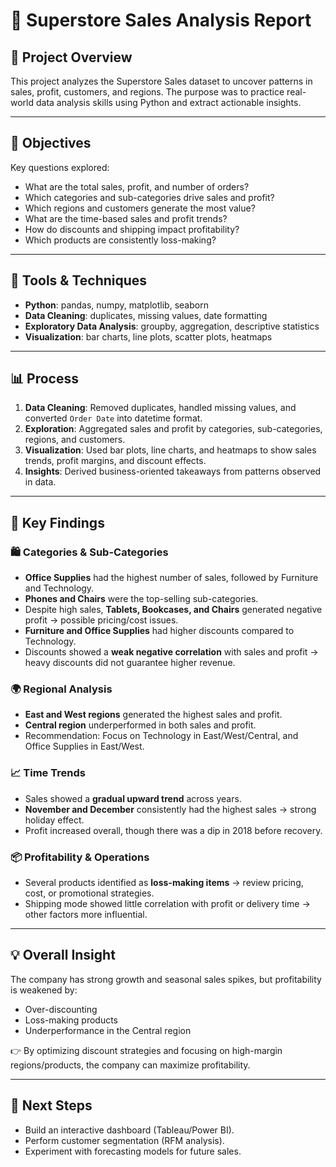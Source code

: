 # 🛒 Superstore Sales Analysis Report

## 📌 Project Overview
This project analyzes the Superstore Sales dataset to uncover patterns in sales, profit, customers, and regions. The purpose was to practice real-world data analysis skills using Python and extract actionable insights.

---

## 🎯 Objectives
Key questions explored:
- What are the total sales, profit, and number of orders?
- Which categories and sub-categories drive sales and profit?
- Which regions and customers generate the most value?
- What are the time-based sales and profit trends?
- How do discounts and shipping impact profitability?
- Which products are consistently loss-making?

---

## 🔧 Tools & Techniques
- **Python**: pandas, numpy, matplotlib, seaborn  
- **Data Cleaning**: duplicates, missing values, date formatting  
- **Exploratory Data Analysis**: groupby, aggregation, descriptive statistics  
- **Visualization**: bar charts, line plots, scatter plots, heatmaps  

---

## 📊 Process
1. **Data Cleaning**: Removed duplicates, handled missing values, and converted `Order Date` into datetime format.  
2. **Exploration**: Aggregated sales and profit by categories, sub-categories, regions, and customers.  
3. **Visualization**: Used bar plots, line charts, and heatmaps to show sales trends, profit margins, and discount effects.  
4. **Insights**: Derived business-oriented takeaways from patterns observed in data.

---

## 🔑 Key Findings

### 🛍️ Categories & Sub-Categories
- **Office Supplies** had the highest number of sales, followed by Furniture and Technology.
- **Phones and Chairs** were the top-selling sub-categories.
- Despite high sales, **Tablets, Bookcases, and Chairs** generated negative profit → possible pricing/cost issues.
- **Furniture and Office Supplies** had higher discounts compared to Technology.
- Discounts showed a **weak negative correlation** with sales and profit → heavy discounts did not guarantee higher revenue.

### 🌍 Regional Analysis
- **East and West regions** generated the highest sales and profit.
- **Central region** underperformed in both sales and profit.
- Recommendation: Focus on Technology in East/West/Central, and Office Supplies in East/West.

### 📈 Time Trends
- Sales showed a **gradual upward trend** across years.
- **November and December** consistently had the highest sales → strong holiday effect.
- Profit increased overall, though there was a dip in 2018 before recovery.

### 📦 Profitability & Operations
- Several products identified as **loss-making items** → review pricing, cost, or promotional strategies.
- Shipping mode showed little correlation with profit or delivery time → other factors more influential.

---

## 💡 Overall Insight
The company has strong growth and seasonal sales spikes, but profitability is weakened by:
- Over-discounting
- Loss-making products
- Underperformance in the Central region

👉 By optimizing discount strategies and focusing on high-margin regions/products, the company can maximize profitability.

---

## 🚀 Next Steps
- Build an interactive dashboard (Tableau/Power BI).
- Perform customer segmentation (RFM analysis).
- Experiment with forecasting models for future sales.
